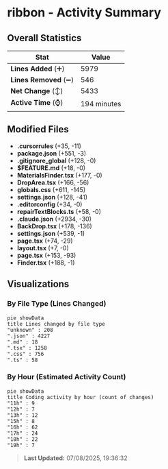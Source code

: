 # ribbon - Activity Summary 

## Overall Statistics

| Stat                   | Value                                                             |
| ---------------------- | ----------------------------------------------------------------- |
| **Lines Added** (➕)   | 5979                                          |
| **Lines Removed** (➖) | 546                                        |
| **Net Change** (↕)    | 5433                |
| **Active Time** (⌚)   | 194 minutes |


## Modified Files
- **.cursorrules** (+35, -11)
- **package.json** (+551, -3)
- **.gitignore_global** (+128, -0)
- **$FEATURE.md** (+18, -0)
- **MaterialsFinder.tsx** (+177, -0)
- **DropArea.tsx** (+166, -56)
- **globals.css** (+611, -145)
- **settings.json** (+128, -41)
- **.editorconfig** (+34, -0)
- **repairTextBlocks.ts** (+58, -0)
- **.claude.json** (+2934, -30)
- **BackDrop.tsx** (+178, -136)
- **settings.json** (+539, -1)
- **page.tsx** (+74, -29)
- **layout.tsx** (+7, -0)
- **page.tsx** (+153, -93)
- **Finder.tsx** (+188, -1)

## Visualizations

### By File Type (Lines Changed)

```mermaid
pie showData
title Lines changed by file type
"unknown" : 208
".json" : 4227
".md" : 18
".tsx" : 1258
".css" : 756
".ts" : 58
```

### By Hour (Estimated Activity Count)

```mermaid
pie showData
title Coding activity by hour (count of changes)
"11h" : 9
"12h" : 7
"13h" : 12
"15h" : 8
"16h" : 62
"17h" : 24
"18h" : 22
"19h" : 7
```


> **Last Updated:** 07/08/2025, 19:36:32